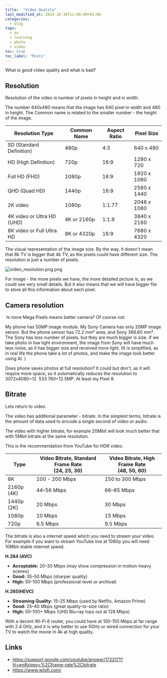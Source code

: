 ```yaml
---
title:  "Video Quality"
last_modified_at: 2024-10-30T11:00:00+03:00
categories: 
  - blog
tags:
  - en
  - learning
  - photo
  - video
toc: true
toc_label: "Posts"
---
```


What is good video quality and what is bad?

## Resolution

Resolution of the video is number of pixels in height and in width.

The number 640x480 means that the image has 640 pixel in width and 480 in height. The Common name is related to the smaller number - the height of the image.

| Resolution Type |Common Name |Aspect Ratio |Pixel Size |
| --- | --- | --- | --- |
| SD (Standard Definition) | 480p | 4:3 | 640 x 480 |
| HD (High Definition) | 720p | 16:9 | 1280 x 720 |
| Full HD (FHD) | 1080p | 16:9 | 1920 x 1080 |
| QHD (Quad HD) | 1440p | 16:9 | 2560 x 1440 |
| 2K video | 1080p | 1:1.77 | 2048 x 1080 |
| 4K video or Ultra HD (UHD) | 4K or 2160p | 1:1.9 | 3840 x 2160 |
| 8K video or Full Ultra HD | 8K or 4320p | 16∶9 | 7680 x 4320 |

The visual representation of the image size. By the way, it doesn't mean that 8k TV is bigger that 4k TV, as the pixels could have different size. The resolution is just a number of pixels.

![video_resolution.png.png](/assets/resources/video_resolution.png)

For image - the more pixels we have, the more detailed picture is, as we could see very small details. But it also means that we will have bigger file to store all this information about each pixel.

## Camera resolution

&nbsp;Is more Mega Pixels means better camera? Of course not.

My phone has 50MP image module. My Sony Camera has only 20MP image sensor. But the phone sensor has 72.2 mm² area, and Sony 366.60 mm². The Sony has less number of pixels, but they are much bigger is size. If we take photo in low light environment, the image from Sony will have much less noise, as it has bigger size and received more light. (It is simplified, as in real life the phone take a lot of photos, and make the image look better using AI. )

Does phone saves photos at full resolution? It could but don't, as it will require more space, so it automatically reduces the resolution to 3072x4080=12  533 760=12.5MP. At least my Pixel 8.

## Bitrate

Lets return to video.

The video has additional parameter - bitrate. In the simplest terms, bitrate is the amount of data used to encode a single second of video or audio.

The video with higher bitrate, for example 20Mbit will look much better that with 5Mbit bitrate at the same resolution.

This is the recommendation from YouTube for HDR video:

| Type | Video Bitrate, Standard Frame Rate  <br>(24, 25, 30) | Video Bitrate, High Frame Rate  <br>(48, 50, 60) |
| --- | --- | --- |
| 8K  | 100 - 200 Mbps | 150 to 300 Mbps |
| 2160p (4K) | 44–56 Mbps | 66–85 Mbps |
| 1440p (2K) | 20 Mbps | 30 Mbps |
| 1080p | 10 Mbps | 15 Mbps |
| 720p | 6.5 Mbps | 9.5 Mbps |

The bitrate is also a internet speed which you need to stream your video. For example if you want to stream YouTube live at 1080p you will need 10Mbit stable internet speed.

**H.264 (AVC)**

- **Acceptable:** 20–30 Mbps (may show compression in motion-heavy scenes)
- **Good:** 35–50 Mbps (sharper quality)
- **High:** 50–100 Mbps (professional-level or archival)

**H.265(HEVC)**

- **Streaming Quality:** 15–25 Mbps (used by Netflix, Amazon Prime)
- **Good:** 25–40 Mbps (great quality-to-size ratio)
- **High:** 50–100+ Mbps (UHD Blu-ray tops out at 128 Mbps)

With a decent Wi-Fi 6 router, you could have at 100-150 Mbps at far range with 2.4 GHz, and it is why better to use 5GHz or wired connection for your TV to watch the movie in 4k at high quality.

## Links

- https://support.google.com/youtube/answer/1722171?hl=en#zippy=%2Cframe-rate%2Cbitrate
- https://www.wiisfi.com/

&nbsp;